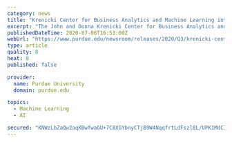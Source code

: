 ```yaml
---
category: news
title: "Krenicki Center for Business Analytics and Machine Learning introduces monthly webinar series"
excerpt: "The John and Donna Krenicki Center for Business Analytics and Machine Learning in Purdue University's Krannert School of Management will begin hosting a monthly webinar series that brings together speakers from academia and industry to talk about different topics of interest."
publishedDateTime: 2020-07-06T16:53:00Z
webUrl: "https://www.purdue.edu/newsroom/releases/2020/Q3/krenicki-center-for-business-analytics-and-machine-learning-introduces-monthly-webinar-series.html"
type: article
quality: 8
heat: 8
published: false

provider:
  name: Purdue University
  domain: purdue.edu

topics:
  - Machine Learning
  - AI

secured: "KNWzLbZaQw2aqKBwfwaGU+7C8XGYbnyCTjB9W4NqqfrtLdFszl8L/UPK1MdCIZ02MfUmPepEbnBnhtt/jRagG2ZzNM09qVyADZL2DG4w1MFF2gevEwpx54Uqrjvm/4GXonLxF0qPeLOWPkaCq69OAW54+bYnnpaqLiBUQCZtfI0UgQBc5w7HxfSGP2RtfgEtj3Dy5lO2cTBsed6fFM1J4P9AIN06FCLXDHupffk3oxCEA9ACX7ebLBQ43e29OrNHgDSmGNYQlKZa7VUm0z28b7BQ/U+E6QEh3iB2ZizfHZ+g4snbUSPBW5ILfrgqv8rJj8Ay1NvOj46V1aAFTnZi/Q==;N8Giw3eXwMdY410jNO5JyQ=="
---
```


